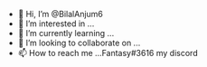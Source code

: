 - 👋 Hi, I’m @BilalAnjum6
- 👀 I’m interested in ...
- 🌱 I’m currently learning ...
- 💞️ I’m looking to collaborate on ...
- 📫 How to reach me ...Fantasy#3616 my discord

<!---
BilalAnjum6/BilalAnjum6 is a ✨ special ✨ repository because its `README.md` (this file) appears on your GitHub profile.
You can click the Preview link to take a look at your changes.
--->

